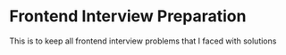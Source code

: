 # Frontend Interview Preparation

This is to keep all frontend interview problems that I faced with solutions
